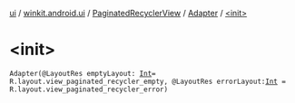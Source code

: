 [ui](../../../index.md) / [winkit.android.ui](../../index.md) / [PaginatedRecyclerView](../index.md) / [Adapter](index.md) / [&lt;init&gt;](./-init-.md)

# &lt;init&gt;

`Adapter(@LayoutRes emptyLayout: `[`Int`](https://kotlinlang.org/api/latest/jvm/stdlib/kotlin/-int/index.html)` = R.layout.view_paginated_recycler_empty, @LayoutRes errorLayout: `[`Int`](https://kotlinlang.org/api/latest/jvm/stdlib/kotlin/-int/index.html)` = R.layout.view_paginated_recycler_error)`